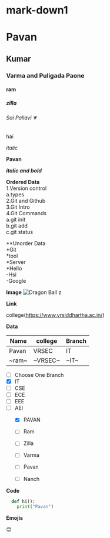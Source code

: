 # mark-down1
# Pavan
## Kumar
### Varma and Puligada Paone
#### ram
##### zilla
###### Sai Pallavi :heartpulse:
hai

*italic*

**Pavan**

***italic and bold***

**Ordered Data**   
1.Version control  
 a.types  
2.Git and Github  
3.Git Intro  
4.Git Commands   
  a.git init  
  b.git add  
  c.git status


**Unorder Data   
*Git   
  *tool  
  *Server  
*Hello  
-Hsi  
-Google 

**Image**
![Dragon Ball z](https://store-images.s-microsoft.com/image/apps.39852.14455250034361967.824623c3-91b6-402f-9a68-c66bfac9bc20.7bfae929-5b2a-4efe-9639-5ffd1e2de297?mode=scale&q=90&h=720&w=1280&background=%23FFFFFF)


**Link**

college(https://www.vrsiddhartha.ac.in/)

**Data**


|Name|college|Branch|
|-----|----|-----|
|Pavan|VRSEC|IT|
|~ram~|~VRSEC~|~IT~|

- [ ] Choose One Branch
- [x] IT
- [ ] CSE
- [ ] ECE
- [ ] EEE
- [ ] AEI
  - [x] PAVAN
  - [ ] Ram
  - [ ] Zilla
  - [ ] Varma
  - [ ] Pavan
  - [ ] Nanch


**Code**
```python
  def hi():
    print("Pavan")
```

**Emojis**

:blush:

